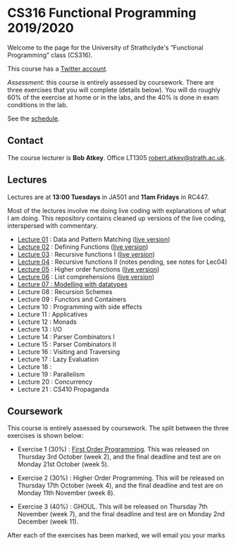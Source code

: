 # CS316 Functional Programming 2019/2020

Welcome to the page for the University of Strathclyde's “Functional Programming” class (CS316).

This course has a [Twitter account](https://twitter.com/StrathCS316).

*Assessment:* this course is entirely assessed by coursework. There are three exercises that you will complete (details below). You will do roughly 60% of the exercise at home or in the labs, and the 40% is done in exam conditions in the lab.

See the [schedule](schedule.txt).

## Contact

The course lecturer is **Bob Atkey**. Office LT1305 [robert.atkey@strath.ac.uk](mailto:robert.atkey@strath.ac.uk).

## Lectures

Lectures are at **13:00 Tuesdays** in JA501 and **11am Fridays** in RC447.

Most of the lectures involve me doing live coding with explanations of what I am doing. This repository contains cleaned up versions of the live coding, interspersed with commentary.

 - [Lecture 01](lectures/Lec01.hs) : Data and Pattern Matching ([live version](lectures/Lec01Live.hs))
 - [Lecture 02](lectures/Lec02.hs) : Defining Functions ([live version](lectures/Lec02Live.hs))
 - [Lecture 03](lectures/Lec03.hs) : Recursive functions I ([live version](lectures/Lec03Live.hs))
 - [Lecture 04](lectures/Lec04.hs) : Recursive functions II (notes pending, see notes for Lec04)
 - [Lecture 05](lectures/Lec05.hs) : Higher order functions ([live version](lectures/Lec05Live.hs))
 - [Lecture 06](lectures/Lec06.hs) : List comprehensions ([live version](lectures/Lec06Live.hs))
 - [Lecture 07 : Modelling with datatypes](lectures/Lec07.hs)
 - Lecture 08 : Recursion Schemes
 - Lecture 09 : Functors and Containers
 - Lecture 10 : Programming with side effects
 - Lecture 11 : Applicatives
 - Lecture 12 : Monads
 - Lecture 13 : I/O
 - Lecture 14 : Parser Combinators I
 - Lecture 15 : Parser Combinators II
 - Lecture 16 : Visiting and Traversing
 - Lecture 17 : Lazy Evaluation
 - Lecture 18 :
 - Lecture 19 : Parallelism
 - Lecture 20 : Concurrency
 - Lecture 21 : CS410 Propaganda

## Coursework

This course is entirely assessed by coursework. The split between the three exercises is shown below:

- Exercise 1 (30%) : [First Order Programming](exercises/Ex1.hs). This was released on Thursday 3rd October (week 2), and the final deadline and test are on Monday 21st October (week 5).

- Exercise 2 (30%) : Higher Order Programming. This will be released on Thursday 17th October (week 4), and the final deadline and test are on Monday 11th November (week 8).

- Exercise 3 (40%) : GHOUL. This will be released on Thursday 7th November (week 7), and the final deadline and test are on Monday 2nd December (week 11).

After each of the exercises has been marked, we will email you your marks
